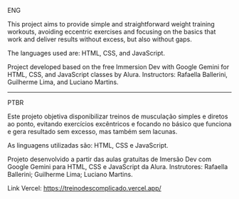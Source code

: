 ENG

This project aims to provide simple and straightforward weight training workouts, avoiding eccentric exercises and focusing on the basics that work and deliver results without excess, but also without gaps.

The languages used are: HTML, CSS, and JavaScript.

Project developed based on the free Immersion Dev with Google Gemini for HTML, CSS, and JavaScript classes by Alura. Instructors: Rafaella Ballerini, Guilherme Lima, and Luciano Martins.

--------------------------------------
PTBR

Este projeto objetiva disponibilizar treinos de musculação simples e diretos ao ponto, evitando exercícios excêntricos e focando no básico que funciona e gera resultado sem excesso, mas também sem lacunas.

As linguagens utilizadas são: HTML, CSS e JavaScript.

Projeto desenvolvido a partir das aulas gratuitas de Imersão Dev com Google Gemini para HTML, CSS e JavaScript da Alura. Instrutores: Rafaella Ballerini; Guilherme Lima; Luciano Martins.

Link Vercel: https://treinodescomplicado.vercel.app/